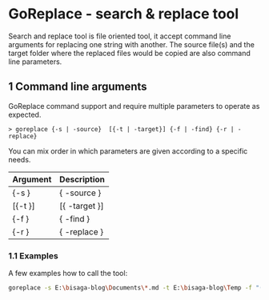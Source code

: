 # GoReplace - search & replace tool

Search and replace tool is file oriented tool, it accept command line arguments for replacing one string with another. The source file(s) and the target folder where the replaced files would be copied are also command line parameters.   

## 1	Command line arguments

GoReplace command support and require multiple parameters to operate as expected. 

```
> goreplace {-s | -source}  [{-t | -target}] {-f | -find} {-r | -replace} 
```

You can mix order in which parameters are given according to a specific needs.

| Argument              | Description                                                  |
| --------------------- | ------------------------------------------------------------ |
| {-s } | { -source }       | The source folder and source filename - wild characters are allowed to limit source files |
| [{-t }] | [{ -target }]    | The destination folder, if not set the same files are saved back to the original source (**optional**) |
| {-f } | { -find }         | Searched string to change from (source)                      |
| {-r } | { -replace }      | String to replace to.                                        |

### 1.1	Examples

A few examples how to call the tool:  

```bash
goreplace -s E:\bisaga-blog\Documents\*.md -t E:\bisaga-blog\Temp -f "(images/" -r "(/images/" 
```





















